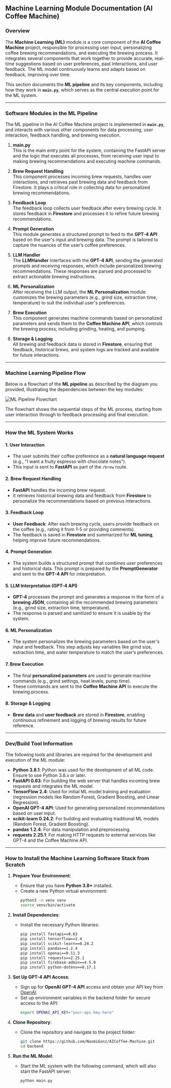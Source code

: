 ## **Machine Learning Module Documentation (AI Coffee Machine)**

### **Overview**

The **Machine Learning (ML)** module is a core component of the **AI Coffee Machine** project, responsible for processing user input, personalizing coffee brewing recommendations, and executing the brewing process. It integrates several components that work together to provide accurate, real-time suggestions based on user preferences, past interactions, and user feedback. The ML model continuously learns and adapts based on feedback, improving over time.

This section documents the **ML pipeline** and its key components, including how they work in **`main.py`**, which serves as the central execution point for the ML system.

---

### **Software Modules in the ML Pipeline**

The ML pipeline in the AI Coffee Machine project is implemented in **`main.py`**, and interacts with various other components for data processing, user interaction, feedback handling, and brewing execution.

1. **main.py**  
   This is the main entry point for the system, containing the FastAPI server and the logic that executes all processes, from receiving user input to making brewing recommendations and executing machine commands.

2. **Brew Request Handling**  
   This component processes incoming brew requests, handles user interactions, and retrieves past brewing data and feedback from Firestore. It plays a critical role in collecting data for personalized brewing recommendations.

3. **Feedback Loop**  
   The feedback loop collects user feedback after every brewing cycle. It stores feedback in **Firestore** and processes it to refine future brewing recommendations.

4. **Prompt Generation**  
   This module generates a structured prompt to feed to the **GPT-4 API** based on the user's input and brewing data. The prompt is tailored to capture the nuances of the user’s coffee preferences.

5. **LLM Handler**  
   The **LLMHandler** interfaces with the **GPT-4 API**, sending the generated prompts and receiving responses, which include personalized brewing recommendations. These responses are parsed and processed to extract actionable brewing instructions.

6. **ML Personalization**  
   After receiving the LLM output, the **ML Personalization** module customizes the brewing parameters (e.g., grind size, extraction time, temperature) to suit the individual user's preferences.

7. **Brew Execution**  
   This component generates machine commands based on personalized parameters and sends them to the **Coffee Machine API**, which controls the brewing process, including grinding, heating, and pumping.

8. **Storage & Logging**  
   All brewing and feedback data is stored in **Firestore**, ensuring that feedback, historical brews, and system logs are tracked and available for future interactions.

---

### **Machine Learning Pipeline Flow**

Below is a flowchart of the **ML pipeline** as described by the diagram you provided, illustrating the dependencies between the key modules:

![ML Pipeline Flowchart](images/ml_flowchart.png)

The flowchart shows the sequential steps of the ML process, starting from user interaction through to feedback processing and final execution. 

---

### **How the ML System Works**

#### **1. User Interaction**
- The user submits their coffee preference as a **natural language request** (e.g., "I want a fruity espresso with chocolate notes").
- This input is sent to **FastAPI** as part of the `/brew` route.

#### **2. Brew Request Handling**
- **FastAPI** handles the incoming brew request.
- It retrieves historical brewing data and feedback from **Firestore** to personalize the recommendations based on previous interactions.

#### **3. Feedback Loop**
- **User Feedback**: After each brewing cycle, users provide feedback on the coffee (e.g., rating it from 1-5 or providing comments).
- The feedback is saved in **Firestore** and summarized for **ML tuning**, helping improve future recommendations.

#### **4. Prompt Generation**
- The system builds a structured prompt that combines user preferences and historical data. This prompt is prepared by the **PromptGenerator** and sent to the **GPT-4 API** for interpretation.

#### **5. LLM Interpretation (GPT-4 API)**
- **GPT-4** processes the prompt and generates a response in the form of a **brewing JSON**, containing all the recommended brewing parameters (e.g., grind size, extraction time, temperature).
- The response is parsed and sanitized to ensure it is usable by the system.

#### **6. ML Personalization**
- The system personalizes the brewing parameters based on the user's input and feedback. This step adjusts key variables like grind size, extraction time, and water temperature to match the user’s preferences.

#### **7. Brew Execution**
- The final **personalized parameters** are used to generate machine commands (e.g., grind settings, heat levels, pump time).
- These commands are sent to the **Coffee Machine API** to execute the brewing process.

#### **8. Storage & Logging**
- **Brew data** and **user feedback** are stored in **Firestore**, enabling continuous refinement and logging of brewing results for future reference.

---

### **Dev/Build Tool Information**

The following tools and libraries are required for the development and execution of the ML module:

- **Python 3.8.1**: Python was used for the development of all ML code. Ensure to use Python 3.8.x or later.
- **FastAPI 0.63**: For building the web server that handles incoming brew requests and integrates the ML model.
- **TensorFlow 2.4**: Used for initial ML model training and evaluation (regression models like Random Forest, Gradient Boosting, and Linear Regression).
- **OpenAI GPT-4 API**: Used for generating personalized recommendations based on user input.
- **scikit-learn 0.24.2**: For building and evaluating traditional ML models (Random Forest, Gradient Boosting).
- **pandas 1.2.4**: For data manipulation and preprocessing.
- **requests 2.25.1**: For making HTTP requests to external services like GPT-4 and the Coffee Machine API.

---

### **How to Install the Machine Learning Software Stack from Scratch**

1. **Prepare Your Environment**:  
   - Ensure that you have **Python 3.8+** installed.
   - Create a new Python virtual environment:
     ```bash
     python3 -m venv venv
     source venv/bin/activate
     ```

2. **Install Dependencies**:
   - Install the necessary Python libraries:
     ```bash
     pip install fastapi==0.63
     pip install tensorflow==2.4
     pip install scikit-learn==0.24.2
     pip install pandas==1.2.4
     pip install openai==0.11.3
     pip install requests==2.25.1
     pip install firebase-admin==4.5.0
     pip install python-dotenv==0.17.1
     ```

3. **Set Up GPT-4 API Access**:
   - Sign up for **OpenAI GPT-4 API** access and obtain your API key from [OpenAI](https://www.openai.com/).
   - Set up environment variables in the backend folder for secure access to the API:
     ```bash
     export OPENAI_API_KEY="your-api-key-here"
     ```

4. **Clone Repository**:
   - Clone the repository and navigate to the project folder:
     ```bash
     git clone https://github.com/NaomiGonz/AICoffee-Machine.git
     cd backend
     ```

5. **Run the ML Model**:
   - Start the ML system with the following command, which will also start the FastAPI server:
     ```bash
     python main.py
     ```